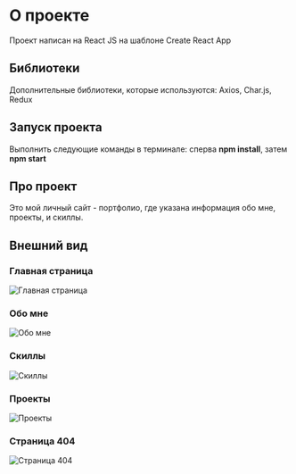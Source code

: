 # О проекте

Проект написан на React JS на шаблоне Create React App

## Библиотеки

Дополнительные библиотеки, которые используются: Axios, Char.js, Redux

## Запуск проекта

Выполнить следующие команды в терминале: сперва **npm install**, затем **npm start**

## Про проект

Это мой личный сайт - портфолио, где указана информация обо мне, проекты, и скиллы.

## Внешний вид

### Главная страница
![Главная страница](https://i.imgur.com/NieRs9i.jpg)
### Обо мне
![Обо мне](https://i.imgur.com/4cPc80n.jpg)
### Скиллы
![Скиллы](https://i.imgur.com/3XxEP67.jpg)
### Проекты
![Проекты](https://i.imgur.com/uTBFOBJ.jpg)
### Страница 404
![Страница 404](https://i.imgur.com/lc22MFp.jpg)
